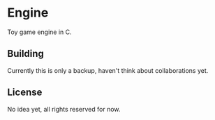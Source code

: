 # Engine

Toy game engine in C.

## Building

Currently this is only a backup, haven't think about collaborations yet.

## License

No idea yet, all rights reserved for now.
